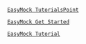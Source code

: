 [`EasyMock TutorialsPoint`](http://www.tutorialspoint.com/easymock/index.htm)

[`EasyMock Get Started`](http://easymock.org/getting-started.html)

[`EasyMock Tutorial`](http://easymock.org/user-guide.html)
